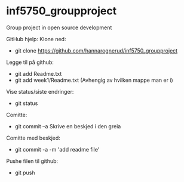 # inf5750_groupproject
Group project in open source development

GitHub hjelp: 
Klone ned:
* git clone https://github.com/hannarognerud/inf5750_groupproject

Legge til på github:
* git add Readme.txt
* git add week1/Readme.txt
(Avhengig av hvilken mappe man er i)

Vise status/siste endringer:
* git status

Comitte:
* git commit –a
Skrive en beskjed i den greia


Comitte med beskjed:
* git commit -a -m 'add readme file'

Pushe filen til github:
* git push
